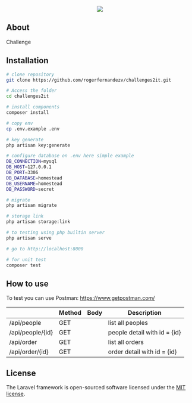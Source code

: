 <p align="center"><img src="https://semcomp.icmc.usp.br/20/media/empresas/s2it.png.400x130_q85.png"></p>

## About

Challenge

## Installation

```bash
# clone repository
git clone https://github.com/rogerfernandezv/challenges2it.git

# Access the folder
cd challenges2it

# install components
composer install

# copy env
cp .env.example .env

# key generate
php artisan key:generate

# configure database on .env here simple example
DB_CONNECTION=mysql
DB_HOST=127.0.0.1
DB_PORT=3306
DB_DATABASE=homestead
DB_USERNAME=homestead
DB_PASSWORD=secret

# migrate
php artisan migrate

# storage link
php artisan storage:link

# to testing using php builtin server
php artisan serve

# go to http://localhost:8000

# for unit test
composer test

```

## How to use

To test you can use Postman:
https://www.getpostman.com/

|      						| Method 	| Body 	| Description
| ---      					| ---       | ---	| ---
| /api/people  				| GET       | 		| list all peoples
| /api/people/{id}  		| GET       | 		| people detail with id = {id}
| /api/order  				| GET    	| 		| list all orders
| /api/order/{id}  			| GET    	| 		| order detail with id = {id}

## License

The Laravel framework is open-sourced software licensed under the [MIT license](https://opensource.org/licenses/MIT).
